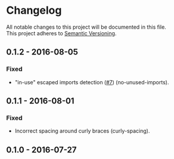 # Changelog
All notable changes to this project will be documented in this file.  
This project adheres to [Semantic Versioning](http://semver.org/).

## 0.1.2 - 2016-08-05

### Fixed
- "in-use" escaped imports detection ([#7](https://github.com/shyiko/ktlint/issues/7)) (no-unused-imports).   

## 0.1.1 - 2016-08-01

### Fixed
- Incorrect spacing around curly braces (curly-spacing).

## 0.1.0 - 2016-07-27
